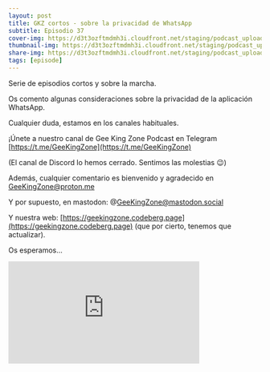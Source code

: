 ```yaml
---
layout: post
title: GKZ cortos - sobre la privacidad de WhatsApp
subtitle: Episodio 37
cover-img: https://d3t3ozftmdmh3i.cloudfront.net/staging/podcast_uploaded_episode/14743809/14743809-1691158453562-02fcc8977323c.jpg
thumbnail-img: https://d3t3ozftmdmh3i.cloudfront.net/staging/podcast_uploaded_episode/14743809/14743809-1691158453562-02fcc8977323c.jpg
share-img: https://d3t3ozftmdmh3i.cloudfront.net/staging/podcast_uploaded_episode/14743809/14743809-1691158453562-02fcc8977323c.jpg
tags: [episode]
---
```


Serie de episodios cortos y sobre la marcha.

Os comento algunas consideraciones sobre la privacidad de la aplicación WhatsApp.

  

Cualquier duda, estamos en los canales habituales.

¡Únete a nuestro canal de Gee King Zone Podcast en Telegram [https://t.me/GeeKingZone](https://t.me/GeeKingZone)

(El canal de Discord lo hemos cerrado. Sentimos las molestias 😉)

Además, cualquier comentario es bienvenido y agradecido en GeeKingZone@proton.me

Y por supuesto, en mastodon: @GeeKingZone@mastodon.social

Y nuestra web: [https://geekingzone.codeberg.page](https://geekingzone.codeberg.page) (que por cierto, tenemos que actualizar).

Os esperamos...
<iframe src='https://podcasters.spotify.com/pod/show/geekingzone/embed/episodes/GKZ-cortos---sobre-la-privacidad-de-WhatsApp-e202oqp' height='204px' width='380px' frameborder='0' scrolling='no'></iframe>